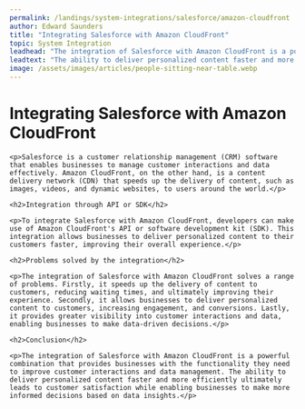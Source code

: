 ```yaml
---
permalink: /landings/system-integrations/salesforce/amazon-cloudfront
author: Edward Saunders
title: "Integrating Salesforce with Amazon CloudFront"
topic: System Integration
leadhead: "The integration of Salesforce with Amazon CloudFront is a powerful combination that provides businesses with the functionality they need to improve customer interactions and data management"
leadtext: "The ability to deliver personalized content faster and more efficiently ultimately leads to customer satisfaction while enabling businesses to make more informed decisions based on data insights."
image: /assets/images/articles/people-sitting-near-table.webp
---
```

<div class="arttext">	<h1>Integrating Salesforce with Amazon CloudFront</h1>

	<p>Salesforce is a customer relationship management (CRM) software that enables businesses to manage customer interactions and data effectively. Amazon CloudFront, on the other hand, is a content delivery network (CDN) that speeds up the delivery of content, such as images, videos, and dynamic websites, to users around the world.</p>

	<h2>Integration through API or SDK</h2>

	<p>To integrate Salesforce with Amazon CloudFront, developers can make use of Amazon CloudFront's API or software development kit (SDK). This integration allows businesses to deliver personalized content to their customers faster, improving their overall experience.</p>

	<h2>Problems solved by the integration</h2>

	<p>The integration of Salesforce with Amazon CloudFront solves a range of problems. Firstly, it speeds up the delivery of content to customers, reducing waiting times, and ultimately improving their experience. Secondly, it allows businesses to deliver personalized content to customers, increasing engagement, and conversions. Lastly, it provides greater visibility into customer interactions and data, enabling businesses to make data-driven decisions.</p>

	<h2>Conclusion</h2>

	<p>The integration of Salesforce with Amazon CloudFront is a powerful combination that provides businesses with the functionality they need to improve customer interactions and data management. The ability to deliver personalized content faster and more efficiently ultimately leads to customer satisfaction while enabling businesses to make more informed decisions based on data insights.</p>

</div>